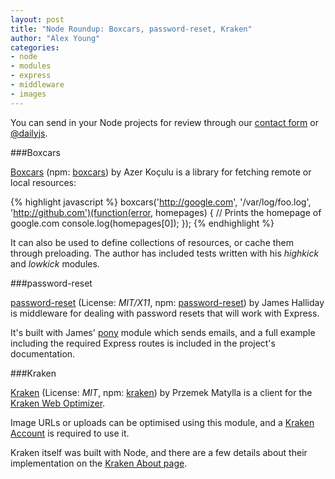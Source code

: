 ```yaml
---
layout: post
title: "Node Roundup: Boxcars, password-reset, Kraken"
author: "Alex Young"
categories: 
- node
- modules
- express
- middleware
- images
---
```


<div class="intro">
You can send in your Node projects for review through our <a href="/contact.html">contact form</a> or <a href="http://twitter.com/dailyjs">@dailyjs</a>.
</div>

###Boxcars

[Boxcars](https://github.com/azer/boxcars) (npm: [boxcars](http://search.npmjs.org/#/boxcars)) by Azer Koçulu is a library for fetching remote or local resources:

{% highlight javascript %}
boxcars('http://google.com', '/var/log/foo.log', 'http://github.com')(function(error, homepages) {
  // Prints the homepage of google.com
  console.log(homepages[0]);
});
{% endhighlight %}

It can also be used to define collections of resources, or cache them through preloading.  The author has included tests written with his _highkick_ and _lowkick_ modules.

###password-reset

[password-reset](https://github.com/substack/node-password-reset) (License: _MIT/X11_, npm: [password-reset](http://search.npmjs.org/#/password-reset)) by James Halliday is middleware for dealing with password resets that will work with Express.

It's built with James' [pony](http://search.npmjs.org/#/pony) module which sends emails, and a full example including the required Express routes is included in the project's documentation.

###Kraken

[Kraken](https://github.com/matylla/node-kraken) (License: _MIT_, npm: [kraken](http://search.npmjs.org/#/kraken)) by Przemek Matylla is a client for the [Kraken Web Optimizer](http://kraken.io/).

Image URLs or uploads can be optimised using this module, and a [Kraken Account](http://kraken.io/developers/) is required to use it.

Kraken itself was built with Node, and there are a few details about their implementation on the [Kraken About page](http://kraken.io/about).
